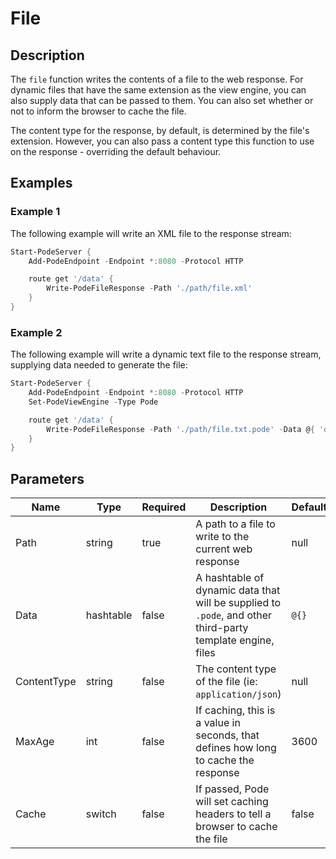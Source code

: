 # File

## Description

The `file` function writes the contents of a file to the web response. For dynamic files that have the same extension as the view engine, you can also supply data that can be passed to them. You can also set whether or not to inform the browser to cache the file.

The content type for the response, by default, is determined by the file's extension. However, you can also pass a content type this function to use on the response - overriding the default behaviour.

## Examples

### Example 1

The following example will write an XML file to the response stream:

```powershell
Start-PodeServer {
    Add-PodeEndpoint -Endpoint *:8080 -Protocol HTTP

    route get '/data' {
        Write-PodeFileResponse -Path './path/file.xml'
    }
}
```

### Example 2

The following example will write a dynamic text file to the response stream, supplying data needed to generate the file:

```powershell
Start-PodeServer {
    Add-PodeEndpoint -Endpoint *:8080 -Protocol HTTP
    Set-PodeViewEngine -Type Pode

    route get '/data' {
        Write-PodeFileResponse -Path './path/file.txt.pode' -Data @{ 'date' = [datetime]::UtcNow }
    }
}
```

## Parameters

| Name | Type | Required | Description | Default |
| ---- | ---- | -------- | ----------- | ------- |
| Path | string | true | A path to a file to write to the current web response | null |
| Data | hashtable | false | A hashtable of dynamic data that will be supplied to `.pode`, and other third-party template engine, files | `@{}` |
| ContentType | string | false | The content type of the file (ie: `application/json`) | null |
| MaxAge | int | false | If caching, this is a value in seconds, that defines how long to cache the response | 3600 |
| Cache | switch | false | If passed, Pode will set caching headers to tell a browser to cache the file | false |

